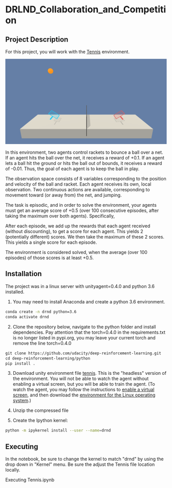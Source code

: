 # DRLND_Collaboration_and_Competition

## Project Description
For this project, you will work with the [Tennis](https://github.com/Unity-Technologies/ml-agents/blob/master/docs/Learning-Environment-Examples.md#tennis) environment.

![Unity ML-Agents Tennis Environment](tennis.png)

In this environment, two agents control rackets to bounce a ball over a net. If an agent hits the ball over the net, it receives a reward of +0.1. If an agent lets a ball hit the ground or hits the ball out of bounds, it receives a reward of -0.01. Thus, the goal of each agent is to keep the ball in play.

The observation space consists of 8 variables corresponding to the position and velocity of the ball and racket. Each agent receives its own, local observation. Two continuous actions are available, corresponding to movement toward (or away from) the net, and jumping.

The task is episodic, and in order to solve the environment, your agents must get an average score of +0.5 (over 100 consecutive episodes, after taking the maximum over both agents). Specifically,

After each episode, we add up the rewards that each agent received (without discounting), to get a score for each agent. This yields 2 (potentially different) scores. We then take the maximum of these 2 scores. This yields a single score for each episode.

The environment is considered solved, when the average (over 100 episodes) of those scores is at least +0.5.


## Installation
The project was in a linux server with unityagent=0.4.0 and python 3.6 installed.

1. You may need to install Anaconda and create a python 3.6 environment.
```bash
conda create -n drnd python=3.6
conda activate drnd
```
2. Clone the repository below, navigate to the python folder and install dependencies. Pay attention that the torch=0.4.0 in the requirements.txt is no longer listed in pypi.org, you may leave your current torch and remove the line torch=0.4.0
 ```
git clone https://github.com/udacity/deep-reinforcement-learning.git
cd deep-reinforcement-learning/python
pip install .
```
3. Download unity environment file  [tennis](https://s3-us-west-1.amazonaws.com/udacity-drlnd/P3/Tennis/Tennis_Linux_NoVis.zip). This is the "headless" version of the environment. You will not be able to watch the agent without enabling a virtual screen, but you will be able to train the agent.
(To watch the agent, you may follow the instructions to [enable a virtual screen](https://github.com/Unity-Technologies/ml-agents/blob/master/docs/Training-on-Amazon-Web-Service.md), and then download the [environment for the Linux operating system](https://s3-us-west-1.amazonaws.com/udacity-drlnd/P3/Tennis/Tennis_Linux.zip).)

5. Unzip the compressed file
6. Create the Ipython kernel:
```bash
python -m ipykernel install --user --name=drnd
```

   
## Executing 
In the notebook, be sure to change the kernel to match "drnd" by using the drop down in "Kernel" menu. Be sure the adjust the Tennis file location locally.

Executing Tennis.ipynb
  
